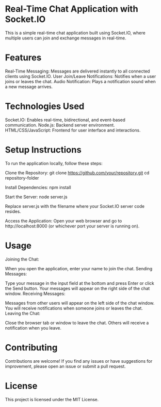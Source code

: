 <h1>Real-Time Chat Application with Socket.IO</h1>
This is a simple real-time chat application built using Socket.IO, where multiple users can join and exchange messages in real-time.

<h1>Features</h1>
Real-Time Messaging: Messages are delivered instantly to all connected clients using Socket.IO.
User Join/Leave Notifications: Notifies when a user joins or leaves the chat.
Audio Notification: Plays a notification sound when a new message arrives.
<h1>Technologies Used</h1>
Socket.IO: Enables real-time, bidirectional, and event-based communication.
Node.js: Backend server environment.
HTML/CSS/JavaScript: Frontend for user interface and interactions.
<h1>Setup Instructions</h1>
To run the application locally, follow these steps:

Clone the Repository:
git clone https://github.com/your/repository.git
cd repository-folder

Install Dependencies:
npm install


Start the Server:
node server.js

Replace server.js with the filename where your Socket.IO server code resides.

Access the Application:
Open your web browser and go to http://localhost:8000 (or whichever port your server is running on).

<h1>Usage</h1>
Joining the Chat:

When you open the application, enter your name to join the chat.
Sending Messages:

Type your message in the input field at the bottom and press Enter or click the Send button.
Your messages will appear on the right side of the chat window.
Receiving Messages:

Messages from other users will appear on the left side of the chat window.
You will receive notifications when someone joins or leaves the chat.
Leaving the Chat:

Close the browser tab or window to leave the chat.
Others will receive a notification when you leave.
<h1>Contributing</h1>
Contributions are welcome! If you find any issues or have suggestions for improvement, please open an issue or submit a pull request.

<h1>License</h1>
This project is licensed under the MIT License.
